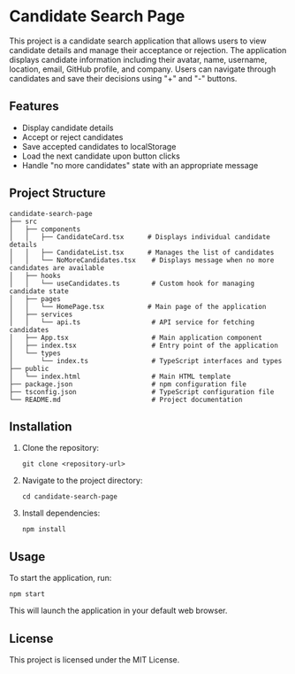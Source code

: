 # Candidate Search Page

This project is a candidate search application that allows users to view candidate details and manage their acceptance or rejection. The application displays candidate information including their avatar, name, username, location, email, GitHub profile, and company. Users can navigate through candidates and save their decisions using "+" and "-" buttons.

## Features

- Display candidate details
- Accept or reject candidates
- Save accepted candidates to localStorage
- Load the next candidate upon button clicks
- Handle "no more candidates" state with an appropriate message

## Project Structure

```
candidate-search-page
├── src
│   ├── components
│   │   ├── CandidateCard.tsx      # Displays individual candidate details
│   │   ├── CandidateList.tsx      # Manages the list of candidates
│   │   └── NoMoreCandidates.tsx    # Displays message when no more candidates are available
│   ├── hooks
│   │   └── useCandidates.ts        # Custom hook for managing candidate state
│   ├── pages
│   │   └── HomePage.tsx           # Main page of the application
│   ├── services
│   │   └── api.ts                  # API service for fetching candidates
│   ├── App.tsx                     # Main application component
│   ├── index.tsx                   # Entry point of the application
│   └── types
│       └── index.ts                # TypeScript interfaces and types
├── public
│   └── index.html                  # Main HTML template
├── package.json                    # npm configuration file
├── tsconfig.json                   # TypeScript configuration file
└── README.md                       # Project documentation
```

## Installation

1. Clone the repository:
   ```
   git clone <repository-url>
   ```
2. Navigate to the project directory:
   ```
   cd candidate-search-page
   ```
3. Install dependencies:
   ```
   npm install
   ```

## Usage

To start the application, run:
```
npm start
```
This will launch the application in your default web browser.

## License

This project is licensed under the MIT License.
